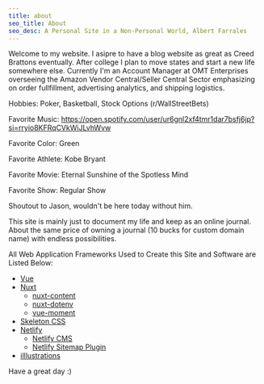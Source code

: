 ```yaml
---
title: about
seo_title: About
seo_desc: A Personal Site in a Non-Personal World, Albert Farrales
---
```


Welcome to my website. I asipre to have a blog website as great as Creed Brattons eventually. After college I plan to move states and start a new life somewhere else. Currently I'm an Account Manager at OMT Enterprises overseeing the Amazon Vendor Central/Seller Central Sector emphasizing on order fullfillment, advertising analytics, and shipping logistics.

  Hobbies: Poker, Basketball, Stock Options (r/WallStreetBets)
  
  Favorite Music: https://open.spotify.com/user/ur6gnl2xf4tmr1dar7bsfj6jp?si=rryio8KFRqCVkWiJLvhWvw 
 
  Favorite Color: Green
  
  Favorite Athlete: Kobe Bryant
  
  Favorite Movie: Eternal Sunshine of the Spotless Mind
  
  Favorite Show: Regular Show
  
  Shoutout to Jason, wouldn't be here today without him.
 
This site is mainly just to document my life and keep as an online journal. About the same price of owning a journal (10 bucks for custom domain name) with endless possibilities.

All Web Application Frameworks Used to Create this Site and Software are Listed Below:


- [Vue](https://vuejs.org/)
- [Nuxt](https://nuxtjs.org/)
    - [nuxt-content](https://content.nuxtjs.org/)
    - [nuxt-dotenv](https://github.com/nuxt-community/dotenv-module)
    - [vue-moment](https://github.com/brockpetrie/vue-moment)
- [Skeleton CSS](http://getskeleton.com/)
- [Netlify](https://www.netlify.com/)
    - [Netlify CMS](https://www.netlifycms.org/)
    - [Netlify Sitemap Plugin](https://github.com/netlify-labs/netlify-plugin-sitemap)
- [illlustrations](https://illlustrations.co/)

Have a great day :)

